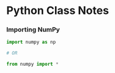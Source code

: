 # Python Class Notes

### Importing NumPy

```python
import numpy as np

# OR 

from numpy import *
```

